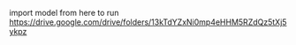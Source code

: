 import model from here to run https://drive.google.com/drive/folders/13kTdYZxNi0mp4eHHM5RZdQz5tXj5ykpz
